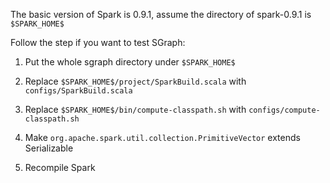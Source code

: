 The basic version of Spark is 0.9.1, assume the directory of spark-0.9.1 is `$SPARK_HOME$`

Follow the step if you want to test SGraph:

1. Put the whole sgraph directory under `$SPARK_HOME$`
 
2. Replace `$SPARK_HOME$/project/SparkBuild.scala` with `configs/SparkBuild.scala`

3. Replace `$SPARK_HOME$/bin/compute-classpath.sh` with `configs/compute-classpath.sh`

4. Make `org.apache.spark.util.collection.PrimitiveVector` extends Serializable

5. Recompile Spark
